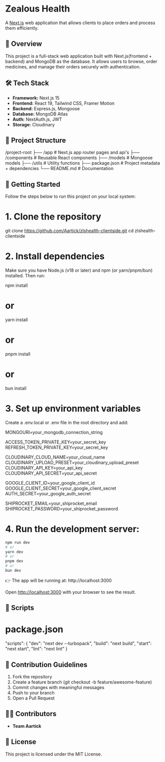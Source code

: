 # Zealous Health

A [Next.js](https://nextjs.org) web application that allows clients to place orders and process them efficiently.

## 📖 Overview

This project is a full-stack web application built with Next.js(frontend + backend) and MongoDB as the database.
It allows users to browse, order medicines, and manage their orders securely with authentication.

## 🛠 Tech Stack

- **Framework:** Next.js 15
- **Frontend:** React 19, Tailwind CSS, Framer Motion
- **Backend:** Express.js, Mongoose
- **Database:** MongoDB Atlas
- **Auth:** NextAuth.js, JWT
- **Storage:** Cloudinary

## 📂 Project Structure

/project-root
├── /app # Next.js app router pages and api's
├── /components # Reusable React components
├── /models # Mongoose models
├── /utils # Utility functions
├── package.json # Project metadata + dependencies
└── README.md # Documentation

## 🚀 Getting Started

Follow the steps below to run this project on your local system:

# 1. Clone the repository

git clone https://github.com/Aartick/zlshealth-clientside.git
cd zlshealth-clientside

# 2. Install dependencies

Make sure you have Node.js (v18 or later) and npm (or yarn/pnpm/bun) installed. Then run:

npm install

# or

yarn install

# or

pnpm install

# or

bun install

# 3. Set up environment variables

Create a .env.local or .env file in the root directory and add:

MONGOURI=your_mongodb_connection_string

ACCESS_TOKEN_PRIVATE_KEY=your_secret_key
REFRESH_TOKEN_PRIVATE_KEY=your_secret_key

CLOUDINARY_CLOUD_NAME=your_cloud_name
CLOUDINARY_UPLOAD_PRESET=your_cloudinary_upload_preset
CLOUDINARY_API_KEY=your_api_key
CLOUDINARY_API_SECRET=your_api_secret

GOOGLE_CLIENT_ID=your_google_client_id
GOOGLE_CLIENT_SECRET=your_google_client_secret
AUTH_SECRET=your_google_auth_secret

SHIPROCKET_EMAIL=your_shiprocket_email
SHIPROCKET_PASSWORD=your_shiprocket_password

# 4. Run the development server:

```bash
npm run dev
# or
yarn dev
# or
pnpm dev
# or
bun dev
```

👉 The app will be running at: http://localhost:3000

Open [http://localhost:3000](http://localhost:3000) with your browser to see the result.

## 🧪 Scripts

# package.json

"scripts": {
"dev": "next dev --turbopack",
"build": "next build",
"start": "next start",
"lint": "next lint"
}

## 📝 Contribution Guidelines

1. Fork the repository
2. Create a feature branch (git checkout -b feature/awesome-feature)
3. Commit changes with meaningful messages
4. Push to your branch
5. Open a Pull Request

## 👨‍💻 Contributors

- **Team Aartick**

## 📜 License

This project is licensed under the MIT License.
